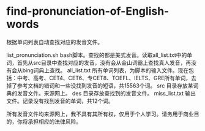 # find-pronunciation-of-English-words
根据单词列表自动查找对应的发音文件。

list_pronunciation.sh	bash脚本。查找的都是美式发音。读取all_list.txt中的单词，首先从src目录中查找对应的发音，没有会从金山词霸上查找真人发音，再没有会从bing词典上查找。
all_list.txt  所有单词列表，为脚本的输入文件。现在包括：中考、高考、CET4、CET6、专CET8、TOEFL、IELTS、GRE所有单词，去掉了参考文档的错词和一些没找到发音的短语，共15563个词。
src	目录存放某词典的发音文件。来源网上。
des	目录存放查找到的发音文件。
miss_list.txt	输出文件。记录没有找到发音的单词，共12个词。

所有发音文件均来源网上，我不具有其所有权，仅用于个人学习。请务用于商业目的，你将承担相应的法律风险。
